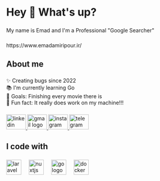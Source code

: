 <h1 align="left">Hey 👋 What's up?</h1>

###

<p align="left">My name is Emad and I'm a Professional "Google Searcher"</p>

###

<p align="left">https://www.emadamiripour.ir/</p>

###

<h2 align="left">About me</h2>

###

<p align="left">✨ Creating bugs since 2022<br>📚 I'm currently learning Go<br>🎯 Goals: Finishing every movie there is<br>🎲 Fun fact: It really does work on my machine!!!</p>

###

<div align="left">
  <a href="https://www.linkedin.com/in/emad-amiripour-7b9261248/" target="_blank">
    <img src="https://raw.githubusercontent.com/maurodesouza/profile-readme-generator/master/src/assets/icons/social/linkedin/default.svg" width="52" height="40" alt="linkedin logo"  />
  </a>
  <a href="emadamiripour307@gmail.com" target="_blank">
    <img src="https://raw.githubusercontent.com/maurodesouza/profile-readme-generator/master/src/assets/icons/social/gmail/default.svg" width="52" height="40" alt="gmail logo"  />
  </a>
  <a href="https://www.instagram.com/mr_e307?igsh=a2o0NnBpZzRjYmdo" target="_blank">
    <img src="https://raw.githubusercontent.com/maurodesouza/profile-readme-generator/master/src/assets/icons/social/instagram/default.svg" width="52" height="40" alt="instagram logo"  />
  </a>
  <a href="https://t.me/mrE307" target="_blank">
    <img src="https://raw.githubusercontent.com/maurodesouza/profile-readme-generator/master/src/assets/icons/social/telegram/default.svg" width="52" height="40" alt="telegram logo"  />
  </a>
</div>

###

<h2 align="left">I code with</h2>

###

<div align="left">
  <img src="https://cdn.simpleicons.org/laravel/FF2D20" height="40" alt="laravel logo"  />
  <img width="12" />
  <img src="https://cdn.simpleicons.org/nuxtdotjs/00DC82" height="40" alt="nuxtjs logo"  />
  <img width="12" />
  <img src="https://cdn.jsdelivr.net/gh/devicons/devicon/icons/go/go-original.svg" height="40" alt="go logo"  />
  <img width="12" />
  <img src="https://cdn.simpleicons.org/docker/2496ED" height="40" alt="docker logo"  />
</div>

###
